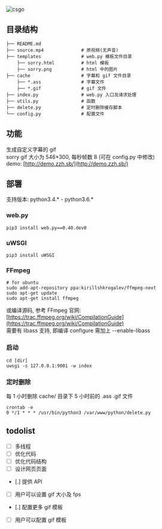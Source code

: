 ![csgo](https://github.com/kyeremalprime/gif-subtitles/blob/master/cache/6613d4e20309b780d465b38594ed07a3.gif)

## 目录结构
```
├── README.md
├── source.mp4              # 原视频(无声音)
├── templates               # web.py 模板文件目录
    ├── sorry.html          # html 模板
    ├── sorry.png           # html 中的图片
├── cache                   # 字幕和 gif 文件目录
    ├── *.ass               # 字幕文件
    ├── *.gif               # gif 文件
├── index.py                # web.py 入口及请求处理
├── utils.py                # 函数
├── delete.py               # 定时删除缓存脚本
└── config.py               # 配置文件
```
## 功能
生成自定义字幕的 gif   
sorry gif 大小为 546*300, 每秒帧数 8 (可在 config.py 中修改)  
demo: [http://demo.zzh.sb/](http://demo.zzh.sb/)

## 部署
支持版本: python3.4.* - python3.6.*   

### web.py
```
pip3 install web.py==0.40.dev0
```

### uWSGI
```
pip3 install uWSGI
```

### FFmpeg
```
# for ubuntu
sudo add-apt-repository ppa:kirillshkrogalev/ffmpeg-next 
sudo apt-get update 
sudo apt-get install ffmpeg
```
或编译源码, 参考 FFmpeg 官网: [https://trac.ffmpeg.org/wiki/CompilationGuide](https://trac.ffmpeg.org/wiki/CompilationGuide)   
需要有 libass 支持, 即编译 configure 需加上 --enable-libass

### 启动
```
cd [dir]
uwsgi -s 127.0.0.1:9001 -w index
```

### 定时删除
每 1 小时删除 cache/ 目录下 5 小时前的 .ass .gif 文件


```
crontab -e
0 */1 * * * /usr/bin/python3 /var/www/python/delete.py
```

## todolist

- [ ] 多线程
- [ ] 优化代码
- [ ] 优化代码结构
- [ ] 设计网页页面
- [.] 提供 API
- [ ] 用户可以设置 gif 大小及 fps
- [.] 配置更多 gif 模板
- [ ] 用户可以配置 gif 模板
